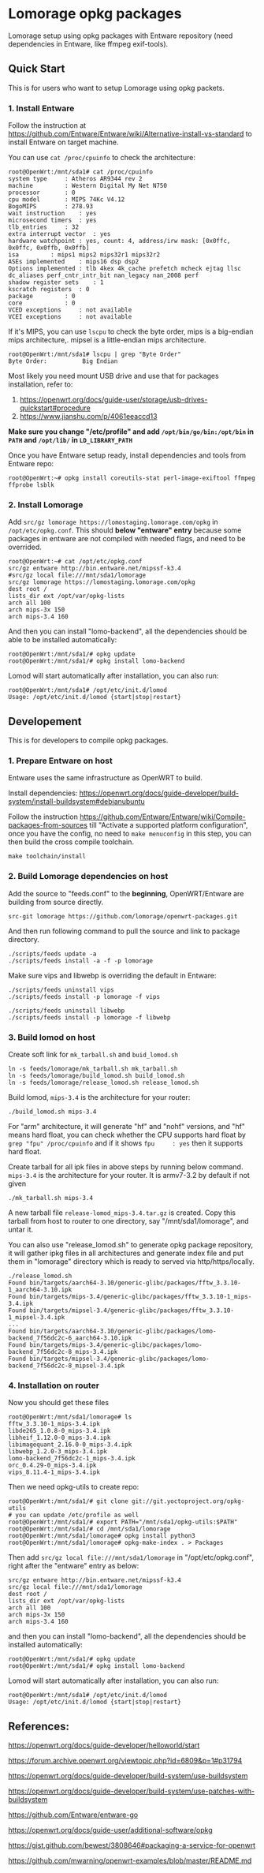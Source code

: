 # Lomorage opkg packages

Lomorage setup using opkg packages with Entware repository (need dependencies in Entware, like ffmpeg exif-tools).

## Quick Start

This is for users who want to setup Lomorage using opkg packets.

### 1. Install Entware

Follow the instruction at https://github.com/Entware/Entware/wiki/Alternative-install-vs-standard to install Entware on target machine.

You can use `cat /proc/cpuinfo` to check the architecture:

```
root@OpenWrt:/mnt/sda1# cat /proc/cpuinfo 
system type		: Atheros AR9344 rev 2
machine			: Western Digital My Net N750
processor		: 0
cpu model		: MIPS 74Kc V4.12
BogoMIPS		: 278.93
wait instruction	: yes
microsecond timers	: yes
tlb_entries		: 32
extra interrupt vector	: yes
hardware watchpoint	: yes, count: 4, address/irw mask: [0x0ffc, 0x0ffc, 0x0ffb, 0x0ffb]
isa			: mips1 mips2 mips32r1 mips32r2
ASEs implemented	: mips16 dsp dsp2
Options implemented	: tlb 4kex 4k_cache prefetch mcheck ejtag llsc dc_aliases perf_cntr_intr_bit nan_legacy nan_2008 perf
shadow register sets	: 1
kscratch registers	: 0
package			: 0
core			: 0
VCED exceptions		: not available
VCEI exceptions		: not available
```

 If it's MIPS, you can use `lscpu` to check the byte order, mips is a big-endian mips architecture,. mipsel is a little-endian mips architecture.

```
root@OpenWrt:/mnt/sda1# lscpu | grep "Byte Order"
Byte Order:          Big Endian
```

Most likely you need mount USB drive and use that for packages installation, refer to:

1. https://openwrt.org/docs/guide-user/storage/usb-drives-quickstart#procedure
2. https://www.jianshu.com/p/4061eeaccd13

**Make sure you change "/etc/profile" and add `/opt/bin/go/bin:/opt/bin` in `PATH` and `/opt/lib/` in `LD_LIBRARY_PATH`**

Once you have Entware setup ready, install dependencies and tools from Entware repo:

```
root@OpenWrt:~# opkg install coreutils-stat perl-image-exiftool ffmpeg ffprobe lsblk
```

### 2. Install Lomorage

Add `src/gz lomorage https://lomostaging.lomorage.com/opkg` in `/opt/etc/opkg.conf`. This should **below "entware" entry** because some packages in entware are not compiled with needed flags, and need to be overrided.

```
root@OpenWrt:~# cat /opt/etc/opkg.conf
src/gz entware http://bin.entware.net/mipssf-k3.4
#src/gz local file:///mnt/sda1/lomorage
src/gz lomorage https://lomostaging.lomorage.com/opkg
dest root /
lists_dir ext /opt/var/opkg-lists
arch all 100
arch mips-3x 150
arch mips-3.4 160
```

And then you can install "lomo-backend", all the dependencies should be able to be installed automatically:

```
root@OpenWrt:/mnt/sda1/# opkg update
root@OpenWrt:/mnt/sda1/# opkg install lomo-backend
```

Lomod will start automatically after installation, you can also run:

```
root@OpenWrt:/mnt/sda1# /opt/etc/init.d/lomod
Usage: /opt/etc/init.d/lomod {start|stop|restart}
```

## Developement

This is for developers to compile opkg packages.

### 1.  Prepare Entware on host

Entware uses the same infrastructure as OpenWRT to build.

Install dependencies: https://openwrt.org/docs/guide-developer/build-system/install-buildsystem#debianubuntu

Follow the instruction https://github.com/Entware/Entware/wiki/Compile-packages-from-sources till "Activate a supported platform configuration",  once you have the config, no need to `make menuconfig` in this step, you can then build the cross compile toolchain.

```
make toolchain/install
```

### 2. Build Lomorage dependencies on host

Add the source to "feeds.conf" to the **beginning**,  OpenWRT/Entware are building from source directly. 

```
src-git lomorage https://github.com/lomorage/openwrt-packages.git
```

And then run following command to pull the source and link to package directory.

```
./scripts/feeds update -a
./scripts/feeds install -a -f -p lomorage
```

Make sure vips and libwebp is overriding the default in Entware:

```
./scripts/feeds uninstall vips
./scripts/feeds install -p lomorage -f vips

./scripts/feeds uninstall libwebp
./scripts/feeds install -p lomorage -f libwebp
```

### 3. Build lomod on host

Create soft link for `mk_tarball.sh` and `buid_lomod.sh`

```
ln -s feeds/lomorage/mk_tarball.sh mk_tarball.sh
ln -s feeds/lomorage/build_lomod.sh build_lomod.sh
ln -s feeds/lomorage/release_lomod.sh release_lomod.sh
```
Build lomod, `mips-3.4` is the architecture for your router:

```
./build_lomod.sh mips-3.4
```

For "arm" architecture, it will generate "hf" and "nohf" versions, and "hf" means hard float, you can check whether the CPU supports hard float by `grep "fpu" /proc/cpuinfo` and if it shows `fpu     : yes` then it supports hard float.

Create tarball for all ipk files in above steps by running below command. `mips-3.4` is the architecture for your router. It is armv7-3.2 by default if not given

```
./mk_tarball.sh mips-3.4
```

A new tarball file `release-lomod_mips-3.4.tar.gz` is created. Copy this tarball from host to router to one directory, say "/mnt/sda1/lomorage", and untar it. 

You can also use "release_lomod.sh" to generate opkg package repository, it will gather ipkg files in all architectures and generate index file and put them in "lomorage" directory which is ready to served via http/https/locally.

```
./release_lomod.sh
Found bin/targets/aarch64-3.10/generic-glibc/packages/fftw_3.3.10-1_aarch64-3.10.ipk
Found bin/targets/mips-3.4/generic-glibc/packages/fftw_3.3.10-1_mips-3.4.ipk
Found bin/targets/mipsel-3.4/generic-glibc/packages/fftw_3.3.10-1_mipsel-3.4.ipk
...
Found bin/targets/aarch64-3.10/generic-glibc/packages/lomo-backend_7f56dc2c-6_aarch64-3.10.ipk
Found bin/targets/mips-3.4/generic-glibc/packages/lomo-backend_7f56dc2c-8_mips-3.4.ipk
Found bin/targets/mipsel-3.4/generic-glibc/packages/lomo-backend_7f56dc2c-8_mipsel-3.4.ipk
```

### 4. Installation on router

Now you should get these files

```
root@OpenWrt:/mnt/sda1/lomorage# ls
fftw_3.3.10-1_mips-3.4.ipk
libde265_1.0.8-0_mips-3.4.ipk
libheif_1.12.0-0_mips-3.4.ipk
libimagequant_2.16.0-0_mips-3.4.ipk
libwebp_1.2.0-3_mips-3.4.ipk
lomo-backend_7f56dc2c-1_mips-3.4.ipk
orc_0.4.29-0_mips-3.4.ipk
vips_8.11.4-1_mips-3.4.ipk
```

Then we need opkg-utils to create repo:

```
root@OpenWrt:/mnt/sda1/# git clone git://git.yoctoproject.org/opkg-utils
# you can update /etc/profile as well
root@OpenWrt:/mnt/sda1/# export PATH="/mnt/sda1/opkg-utils:$PATH"
root@OpenWrt:/mnt/sda1/# cd /mnt/sda1/lomorage
root@OpenWrt:/mnt/sda1/lomorage# opkg install python3
root@OpenWrt:/mnt/sda1/lomorage# opkg-make-index . > Packages
```

Then add `src/gz local file:///mnt/sda1/lomorage` in "/opt/etc/opkg.conf",  right after the "entware" entry as below:

```
src/gz entware http://bin.entware.net/mipssf-k3.4
src/gz local file:///mnt/sda1/lomorage
dest root /
lists_dir ext /opt/var/opkg-lists
arch all 100
arch mips-3x 150
arch mips-3.4 160
```

and then you can install "lomo-backend", all the dependencies should be installed automatically:

```
root@OpenWrt:/mnt/sda1/# opkg update
root@OpenWrt:/mnt/sda1/# opkg install lomo-backend
```

Lomod will start automatically after installation, you can also run:

```
root@OpenWrt:/mnt/sda1# /opt/etc/init.d/lomod
Usage: /opt/etc/init.d/lomod {start|stop|restart}
```

## References:

https://openwrt.org/docs/guide-developer/helloworld/start

https://forum.archive.openwrt.org/viewtopic.php?id=6809&p=1#p31794

https://openwrt.org/docs/guide-developer/build-system/use-buildsystem

https://openwrt.org/docs/guide-developer/build-system/use-patches-with-buildsystem

https://github.com/Entware/entware-go

https://openwrt.org/docs/guide-user/additional-software/opkg

https://gist.github.com/bewest/3808646#packaging-a-service-for-openwrt

https://github.com/mwarning/openwrt-examples/blob/master/README.md
